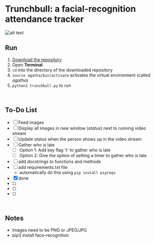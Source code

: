 # Trunchbull: a facial-recognition attendance tracker
![alt text](https://i.pinimg.com/originals/3d/1f/b7/3d1fb76d7af237e7773fa8a789fceb71.gif)

## Run
1. [Download the repository](https://github.com/qe/trunchbull/archive/refs/heads/master.zip)
2. Open **Terminal**
3. ```cd``` into the directory of the downloaded repository
4. ```source agatha/bin/activate``` activates the virtual environment (called *agatha*)
5. ```python3 trunchbull.py``` to run

<br>

## To-Do List
- [ ] Feed images
- [ ] Display all images in new window (*status*) next to running video stream
- [ ] Update *status* when the person shows up in the video stream
- [ ] Gather who is late
    - [ ] Option 1: Add key flag 't' to gather who is late
    - [ ] Option 2: Give the option of setting a timer to gather who is late 
- [ ] add docstrings to functions and methods
- [ ] add requirements.txt file
    - automatically do this using ```pip install pipreqs```
- [X] done
- [ ] 
- [ ] 
- [ ] 

<br>

## Notes
- Images need to be PNG or JPEG/JPG
- pip3 install face-recognition